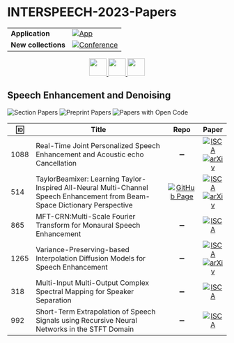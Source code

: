 # INTERSPEECH-2023-Papers

<table>
    <tr>
        <td><strong>Application</strong></td>
        <td>
            <a href="https://huggingface.co/spaces/DmitryRyumin/NewEraAI-Papers" style="float:left;">
                <img src="https://img.shields.io/badge/🤗-NewEraAI--Papers-FFD21F.svg" alt="App" />
            </a>
        </td>
    </tr>
    <tr>
        <td><strong>New collections</strong></td>
        <td>
            <a href="https://github.com/DmitryRyumin/INTERSPEECH-2023-24-Papers/blob/main/README.md">
                <img src="http://img.shields.io/badge/INTERSPEECH-2024-0C1C43.svg" alt="Conference">
            </a>
        </td>
    </tr>
</table>

<div align="center">
    <a href="https://github.com/DmitryRyumin/INTERSPEECH-2023-24-Papers/blob/main/sections/2023/main/paralinguistics.md">
        <img src="https://cdn.jsdelivr.net/gh/DmitryRyumin/NewEraAI-Papers@main/images/left.svg" width="40" alt="" />
    </a>
    <a href="https://github.com/DmitryRyumin/INTERSPEECH-2023-24-Papers/blob/main/README_2023.md">
        <img src="https://cdn.jsdelivr.net/gh/DmitryRyumin/NewEraAI-Papers@main/images/home.svg" width="40" alt="" />
    </a>
    <a href="https://github.com/DmitryRyumin/INTERSPEECH-2023-24-Papers/blob/main/sections/2023/main/speech-synthesis-evaluation.md">
        <img src="https://cdn.jsdelivr.net/gh/DmitryRyumin/NewEraAI-Papers@main/images/right.svg" width="40" alt="" />
    </a>
</div>

## Speech Enhancement and Denoising

![Section Papers](https://img.shields.io/badge/Section%20Papers-6-42BA16) ![Preprint Papers](https://img.shields.io/badge/Preprint%20Papers-3-b31b1b) ![Papers with Open Code](https://img.shields.io/badge/Papers%20with%20Open%20Code-0-1D7FBF)

| :id: | **Title** | **Repo** | **Paper** |
|------|-----------|:--------:|:---------:|
| 1088 | Real-Time Joint Personalized Speech Enhancement and Acoustic echo Cancellation | :heavy_minus_sign: | [![ISCA](https://img.shields.io/badge/isca-version-355778.svg)](https://www.isca-archive.org/interspeech_2023/eskimez23_interspeech.pdf) <br /> [![arXiv](https://img.shields.io/badge/arXiv-2211.02773-b31b1b.svg)](https://arxiv.org/abs/2211.02773) |
| 514 | TaylorBeamixer: Learning Taylor-Inspired All-Neural Multi-Channel Speech Enhancement from Beam-Space Dictionary Perspective | [![GitHub Page](https://img.shields.io/badge/GitHub-Page-159957.svg)](https://andong-li-speech.github.io/TaylorBM-Demo/) | [![ISCA](https://img.shields.io/badge/isca-version-355778.svg)](https://www.isca-archive.org/interspeech_2023/li23g_interspeech.pdf) <br /> [![arXiv](https://img.shields.io/badge/arXiv-2211.12024-b31b1b.svg)](https://arxiv.org/abs/2211.12024) |
| 865 | MFT-CRN:Multi-Scale Fourier Transform for Monaural Speech Enhancement | :heavy_minus_sign: | [![ISCA](https://img.shields.io/badge/isca-version-355778.svg)](https://www.isca-archive.org/interspeech_2023/wang23s_interspeech.pdf) |
| 1265 | Variance-Preserving-based Interpolation Diffusion Models for Speech Enhancement | :heavy_minus_sign: | [![ISCA](https://img.shields.io/badge/isca-version-355778.svg)](https://www.isca-archive.org/interspeech_2023/guo23_interspeech.pdf) <br /> [![arXiv](https://img.shields.io/badge/arXiv-2306.08527-b31b1b.svg)](https://arxiv.org/abs/2306.08527) |
| 318 | Multi-Input Multi-Output Complex Spectral Mapping for Speaker Separation | :heavy_minus_sign: | [![ISCA](https://img.shields.io/badge/isca-version-355778.svg)](https://www.isca-archive.org/interspeech_2023/taherian23_interspeech.pdf) |
| 992 | Short-Term Extrapolation of Speech Signals using Recursive Neural Networks in the STFT Domain | :heavy_minus_sign: | [![ISCA](https://img.shields.io/badge/isca-version-355778.svg)](https://www.isca-archive.org/interspeech_2023/oberhag23_interspeech.pdf) |
